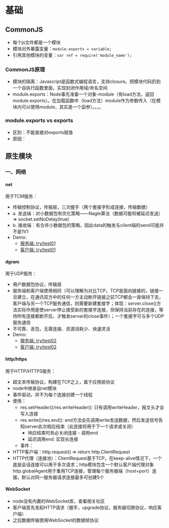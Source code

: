 # 基础


## CommonJS
* 每个js文件都是一个模块
* 模块对外暴露变量：```module.exports = variable;```
* 引用其他模块的变量：```var ref = require('module_name');```

### CommonJS原理
* 模块的隔离：Javascript是函数式编程语言，支持closure。把模块代码扔到一个自执行函数里面，实现封闭作用域/命名空间
* module.exports：Node事先准备一个对象-module（有load方法，返回module.exports）。在加载函数中（load方法）module作为参数传入（在模块内可以使用module，其实是一个函参）。。。。


### module.exports vs exports

* 区别：不能直接对exports赋值
* 原因：


## 原生模块

### 一、网络
#### net
用于TCM服务：
* 传输控制协议，传输层，三次握手（两个套接字形成连接，传输数据）
* a. 发送端：对小数据包有优化策略——Nagle算法（数据可能呗被延迟发送） => socket.setNoDelay(true) 
* b. 接收端：有合并小数据包的策略，因此data的触发与client端的send可能并不是1V1
* Demo:
  * [服务端: try/test01](git@github.com:JessieLee15/FeSaasService.git)
  * [客户端: try/test01](git@github.com:JessieLee15/FeSaasService.git)

#### dgram
用于UDP服务：
* 用户数据包协议，传输层
* 服务端和客户端使用相同（可以理解为对比TCP，TCP是面向链接的，链接一旦建立，在通讯双方中的任何一方主动断开链接之前TCP都会一直保持下去，客户端与另一个TCP服务通信，则需要新建套接字；体现：server.close()方法实际作用是使server停止接受新的套接字连接，但保持当前存在的连接，等待所有连接都断开后，才触发server的close事件）；一个套接字可与多个UDP服务通信
* 不可靠、丢包，无需连接、资源消耗少、快速灵活
* Demo:
  * [服务端: try/test02](git@github.com:JessieLee15/FeSaasService.git)
  * [客户端: try/test02](git@github.com:JessieLee15/FeSaasService.git)

#### http/https
用于HTTP/HTTPS服务：
* 超文本传输协议，构建在TCP之上，属于应用层协议
* node中继承自net模块
* 事件驱动，并不为每个连接创建一个线程
* 使用：
  * res.setHeader()/res.writeHeader():  只有调用writeHeader，报文头才会写入连接
  * res.write()/res.end(): end方法会先调用write发送数据，然后发送信号告知server此次相应结束（此连接将用于下一个请求或关闭）
    * 响应结束时务必关闭连接 - 调用end
    * 延迟调用end: 实现长连接
  * 事件：
* HTTP客户端：http.request() => return http.ClientRequest
* HTTP代理（连接池）：ClientRequest基于TCP，在keep-alive情况下，一个底层会话连接可以用于多次请求；http模块包含一个默认客户端代理对象http.globalAgent用于重用TCP连接，管理每个服务器端（host+port）连接。默认对同一服务器请求连接最多可创建5个

#### WebSocket
* node没有内置的WebSocket库，查看相关社区
* 客户端首先发起HTTP请求（握手，upgrade协议，服务器切换协议，响应客户端）
* 之后数据传输使用WebSocket的数据帧协议